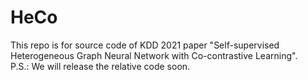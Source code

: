 # HeCo
This repo is for source code of KDD 2021 paper "Self-supervised Heterogeneous Graph Neural Network with Co-contrastive Learning". \
P.S.: We will release the relative code soon.
